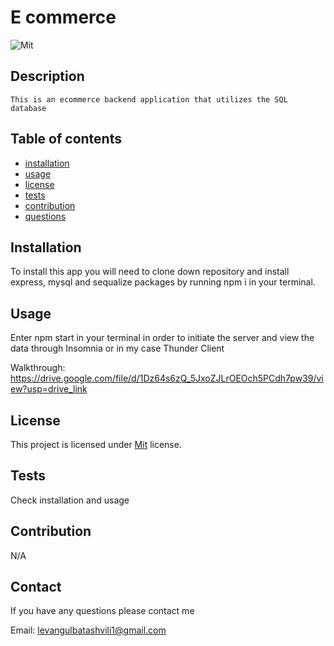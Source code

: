 
  # E commerce

  ![Mit](https://img.shields.io/badge/license-Mit-brightgreen)

  ## Description

    This is an ecommerce backend application that utilizes the SQL database 

  ## Table of contents
  - [installation](#installation)
  - [usage](#usage)
  - [license](#license)
  - [tests](#tests)
  - [contribution](#contribution)
  - [questions](#questions)

  ## Installation

  To install this app you will need to clone down repository and install express, mysql and sequalize packages by running npm i in your terminal.

  ## Usage

  Enter npm start in your terminal in order to initiate the server and view the data through Insomnia or in my case Thunder Client

  Walkthrough:
  https://drive.google.com/file/d/1Dz64s6zQ_5JxoZJLrOEOch5PCdh7pw39/view?usp=drive_link
  
  
  
  ## License
    
  This project is licensed under [Mit](https://opensource.org/blog/license/Mit) license. 

  ## Tests

  Check installation and usage
  
  ## Contribution

  N/A

  ## Contact

  If you have any questions please contact me

  Email: levangulbatashvili1@gmail.com

